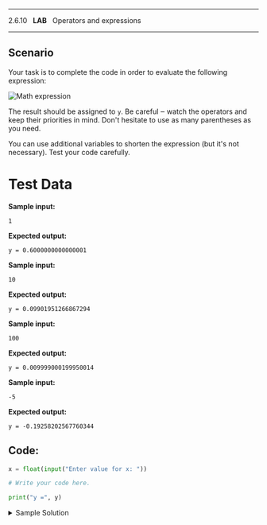 
---

2.6.10   **LAB**   Operators and expressions

---

## Scenario

Your task is to complete the code in order to evaluate the following expression:

![Math expression](https://www.netacad.com/content/pe1/1.0/courses/content/m2/en-US/assets/ae5d9dec1dda05fda93912c1d7191ee42d10c8e5.png)

The result should be assigned to `y`. Be careful ‒ watch the operators and keep their priorities in mind. Don't hesitate to use as many parentheses as you need.

You can use additional variables to shorten the expression (but it's not necessary). Test your code carefully.

  

# Test Data

**Sample input:**

```
1
```

**Expected output:**

```Output
y = 0.6000000000000001
```

**Sample input:**

```
10
```

**Expected output:**

```Output
y = 0.09901951266867294
```

**Sample input:**

```
100
```

**Expected output:**

```Output
y = 0.009999000199950014
```

**Sample input:**

```
-5
```

**Expected output:**

```Output
y = -0.19258202567760344
```

## Code:
```python
x = float(input("Enter value for x: "))

# Write your code here.

print("y =", y)
```


<details>
  <summary>Sample Solution</summary>

  ```python
  x = float(input("Enter value for x: "))
  y = 1./(x + 1./(x + 1./(x + 1./x)))
  print("y =", y)
  
  ```
</details>